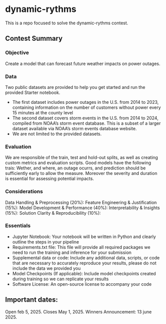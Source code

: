 # dynamic-rythms
This is a repo focused to solve the dynamic-rythms contest.

## Contest Summary

### Objective
Create a model that can forecast future weather impacts on power outages.

### Data
 Two public datasets are provided to help you get started and run the provided
 Starter notebook. 
 - The first dataset includes power outages in the U.S. from 2014 to 2023, containing information on the number of customers without power every 15 minutes at the county level 
 - The second dataset covers storm events in the U.S. from 2014 to 2024, compiled from NOAA’s storm event database. This is a subset of a larger dataset available via NOAA’s storm events database website.
 - We are not limited to the provided datasets.

### Evaluation
We are responsible of the train, test and hold-out splits, as well as creating custom metrics and evaluation scripts.
Good models have the following trais: Wether, and where, an outage ocurrs, and prediction should be sufficiently early to allow the measure.
Moreover the severity and duration is essential for assessing potential impacts. 

### Considerations
Data Handling & Preprocessing (20%):
Feature Engineering & Justification (15%):
Model Development & Performance (40%):
Interpretability & Insights (15%):
Solution Clarity & Reproducibility (10%):

### Essentials
- Jupyter Notebook: Your notebook will be written in Python and clearly outline the steps in your pipeline
- Requirements.txt file: This file will provide all required packages we need to run the training and inference for your submission
- Supplemental data or code: Include any additional data, scripts, or code that are necessary to accurately reproduce your results, please do not include the data we provided you
- Model Checkpoints (If applicable): Include model checkpoints created during training so we can replicate your results
- Software License: An open-source license to accompany your code

## Important dates:
Open feb 5, 2025. Closes May 1, 2025. Winners Announcement: 13 june 2025.
